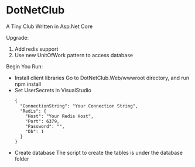# DotNetClub
A Tiny Club Written in Asp.Net Core

Upgrade:
1. Add redis support
2. Use new UnitOfWork pattern to access database

Begin You Run:

*   Install client libraries
	Go to DotNetClub.Web/wwwroot directory, and run npm install
*   Set UserSecrets in VisualStudio
	```
	{
	  "ConnectionString": "Your Connection String",
	  "Redis": {
		"Host": "Your Redis Host",
		"Port": 6379,
		"Password": "",
		"Db": 1
	  }
	}
	```
*	Create database
	The script to create the tables is under the database folder
